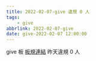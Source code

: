 ```yaml
---
title: 2022-02-07-give 違規 0 人
tags:
    - give
abbrlink: 2022-02-07-give
date: give-2022-02-07 12:00:00
---
```

give 板 [板規連結](https://www.ptt.cc/bbs/give/M.1612495900.A.C32.html)
昨天違規 0 人
